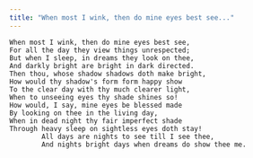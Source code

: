 ```yaml
---
title: "When most I wink, then do mine eyes best see..."
---
```


	When most I wink, then do mine eyes best see,
	For all the day they view things unrespected;
	But when I sleep, in dreams they look on thee,
	And darkly bright are bright in dark directed.
	Then thou, whose shadow shadows doth make bright,
	How would thy shadow's form form happy show
	To the clear day with thy much clearer light,
	When to unseeing eyes thy shade shines so!
	How would, I say, mine eyes be blessed made
	By looking on thee in the living day,
	When in dead night thy fair imperfect shade
	Through heavy sleep on sightless eyes doth stay!
			All days are nights to see till I see thee,
			And nights bright days when dreams do show thee me.

